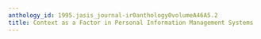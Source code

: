 ```yaml
---
anthology_id: 1995.jasis_journal-ir0anthology0volumeA46A5.2
title: Context as a Factor in Personal Information Management Systems
---
```

